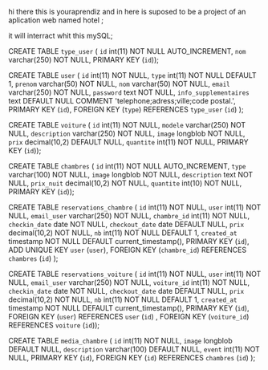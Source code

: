 hi there this is youraprendiz and in here is suposed to be a project of an aplication web named hotel ;

it will interract whit  this mySQL;

CREATE TABLE `type_user` (
  `id` int(11) NOT NULL AUTO_INCREMENT,
  `nom` varchar(250) NOT NULL,
  PRIMARY KEY (`id`));

CREATE TABLE `user` (
  `id` int(11) NOT NULL,
  `type` int(11) NOT NULL DEFAULT 1,
  `prenom` varchar(50) NOT NULL,
  `nom` varchar(50) NOT NULL,
  `email` varchar(250) NOT NULL,
  `password` text NOT NULL,
  `info_supplementaires` text DEFAULT NULL COMMENT 'telephone;adress;ville;code postal.',
  PRIMARY KEY (`id`),
  FOREIGN KEY (`type`) REFERENCES `type_user` (`id`) );

CREATE TABLE `voiture` (
  `id` int(11) NOT NULL,
  `modele` varchar(250) NOT NULL,
  `description` varchar(250) NOT NULL,
  `image` longblob NOT NULL,
  `prix` decimal(10,2) DEFAULT NULL,
  `quantite` int(11) NOT NULL,
  PRIMARY KEY (`id`));

CREATE TABLE `chambres` (
  `id` int(11) NOT NULL AUTO_INCREMENT,
  `type` varchar(100) NOT NULL,
  `image` longblob NOT NULL,
  `description` text NOT NULL,
  `prix_nuit` decimal(10,2) NOT NULL,
  `quantite` int(10) NOT NULL,
  PRIMARY KEY (`id`));

CREATE TABLE `reservations_chambre` (
  `id` int(11) NOT NULL,
  `user` int(11) NOT NULL,
  `email_user` varchar(250) NOT NULL,
  `chambre_id` int(11) NOT NULL,
  `checkin_date` date NOT NULL,
  `checkout_date` date DEFAULT NULL,
  `prix` decimal(10,2) NOT NULL,
  `nb` int(11) NOT NULL DEFAULT 1,
  `created_at` timestamp NOT NULL DEFAULT current_timestamp(),
  PRIMARY KEY (`id`),  ADD UNIQUE KEY `user` (`user`),
  FOREIGN KEY (`chambre_id`) REFERENCES `chambres` (`id`) );

CREATE TABLE `reservations_voiture` (
  `id` int(11) NOT NULL,
  `user` int(11) NOT NULL,
  `email_user` varchar(250) NOT NULL,
  `voiture_id` int(11) NOT NULL,
  `checkin_date` date NOT NULL,
  `checkout_date` date DEFAULT NULL,
  `prix` decimal(10,2) NOT NULL,
  `nb` int(11) NOT NULL DEFAULT 1,
  `created_at` timestamp NOT NULL DEFAULT current_timestamp(),
  PRIMARY KEY (`id`),
  FOREIGN KEY (`user`) REFERENCES `user` (`id`) ,
  FOREIGN KEY (`voiture_id`) REFERENCES `voiture` (`id`));

CREATE TABLE `media_chambre` (
  `id` int(11) NOT NULL,
  `image` longblob DEFAULT NULL,
  `description` varchar(100) DEFAULT NULL,
  `event` int(11) NOT NULL,
  PRIMARY KEY (`id`),
  FOREIGN KEY (`id`) REFERENCES `chambres` (`id`) );
